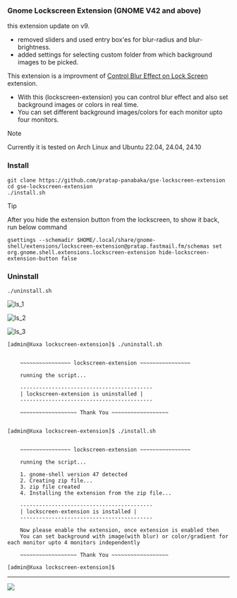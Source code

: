 ### Gnome Lockscreen Extension (GNOME V42 and above)

this extension update on v9.
- removed sliders and used entry box'es for blur-radius and blur-brightness.
- added settings for selecting custom folder from which background images to be picked.

This extension is a improvment of [Control Blur Effect on Lock Screen](https://github.com/PRATAP-KUMAR/control-blur-effect-on-lockscreen) extension.
- With this (lockscreen-extension) you can control blur effect and also set background images or colors in real time.
- You can set different background images/colors for each monitor upto four monitors.

> [!NOTE]
> Currently it is tested on Arch Linux and Ubuntu 22.04, 24.04, 24.10

### Install
```
git clone https://github.com/pratap-panabaka/gse-lockscreen-extension
cd gse-lockscreen-extension
./install.sh
```

> [!TIP]
> After you hide the extension button from the lockscreen, to show it back, run below command
>
> ```
> gsettings --schemadir $HOME/.local/share/gnome-shell/extensions/lockscreen-extension@pratap.fastmail.fm/schemas set org.gnome.shell.extensions.lockscreen-extension hide-lockscreen-extension-button false
> ```

### Uninstall
```
./uninstall.sh
```
![ls_1](https://github.com/user-attachments/assets/46895f75-e489-46fc-8aee-bf0f10fc987f)

![ls_2](https://github.com/user-attachments/assets/2a05a747-9f8b-4a0c-961a-2c5fcb499660)

![ls_3](https://github.com/user-attachments/assets/e6587741-ac77-46f0-a933-a29603e3fc5b)

```
[admin@Xuxa lockscreen-extension]$ ./uninstall.sh 


	~~~~~~~~~~~~~~~~ lockscreen-extension ~~~~~~~~~~~~~~~~

	running the script...

	------------------------------------------
	| lockscreen-extension is uninstalled |
	------------------------------------------

	~~~~~~~~~~~~~~~~~~ Thank You ~~~~~~~~~~~~~~~~~~


[admin@Xuxa lockscreen-extension]$ ./install.sh 


	~~~~~~~~~~~~~~~~ lockscreen-extension ~~~~~~~~~~~~~~~~

	running the script...

	1. gnome-shell version 47 detected
	2. Creating zip file...
	3. zip file created
	4. Installing the extension from the zip file...

	------------------------------------------
	| lockscreen-extension is installed |
	------------------------------------------

	Now please enable the extension, once extension is enabled then
	You can set background with image(with blur) or color/gradient for each monitor upto 4 monitors independently

	~~~~~~~~~~~~~~~~~~ Thank You ~~~~~~~~~~~~~~~~~~

[admin@Xuxa lockscreen-extension]$ 
```

<hr/>

<a href="https://www.buymeacoffee.com/pratappanabaka"><img src="https://img.buymeacoffee.com/button-api/?text=Buy me a coffee&emoji=☕&slug=pratappanabaka&button_colour=FFDD00&font_colour=000000&font_family=Lato&outline_colour=000000&coffee_colour=ffffff" /></a>
